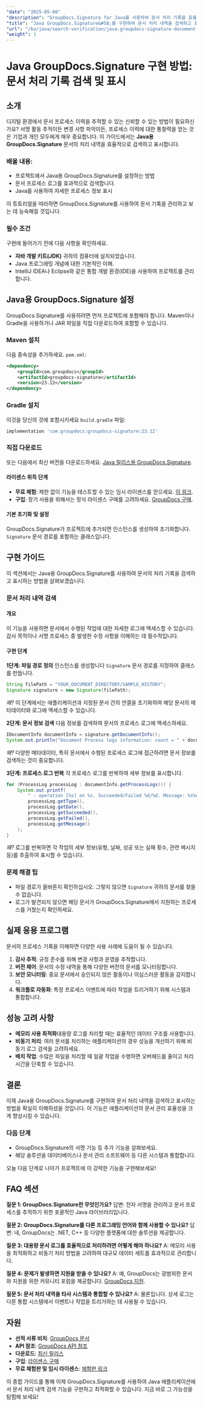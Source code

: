 ```yaml
---
"date": "2025-05-08"
"description": "GroupDocs.Signature for Java를 사용하여 문서 처리 기록을 효율적으로 검색하고 표시하는 방법을 알아보세요. 여기에는 설정 가이드와 실용적인 애플리케이션이 포함됩니다."
"title": "Java GroupDocs.Signature&#58;를 구현하여 문서 처리 내역을 검색하고 표시하는 방법"
"url": "/ko/java/search-verification/java-groupdocs-signature-document-history/"
"weight": 1
---
```


# Java GroupDocs.Signature 구현 방법: 문서 처리 기록 검색 및 표시

## 소개

디지털 환경에서 문서 프로세스 이력을 추적할 수 있는 신뢰할 수 있는 방법이 필요하신가요? 서명 활동 추적이든 변경 사항 파악이든, 프로세스 이력에 대한 통찰력을 얻는 것은 기업과 개인 모두에게 매우 중요합니다. 이 가이드에서는 **Java용 GroupDocs.Signature** 문서의 처리 내역을 효율적으로 검색하고 표시합니다.

### 배울 내용:
- 프로젝트에서 Java용 GroupDocs.Signature를 설정하는 방법
- 문서 프로세스 로그를 효과적으로 검색합니다.
- Java를 사용하여 자세한 프로세스 정보 표시

이 튜토리얼을 따라하면 GroupDocs.Signature를 사용하여 문서 기록을 관리하고 보는 데 능숙해질 것입니다.

### 필수 조건

구현에 들어가기 전에 다음 사항을 확인하세요.
- **자바 개발 키트(JDK)** 귀하의 컴퓨터에 설치되었습니다.
- Java 프로그래밍 개념에 대한 기본적인 이해.
- IntelliJ IDEA나 Eclipse와 같은 통합 개발 환경(IDE)을 사용하여 프로젝트를 관리합니다.

## Java용 GroupDocs.Signature 설정

GroupDocs.Signature를 사용하려면 먼저 프로젝트에 포함해야 합니다. Maven이나 Gradle을 사용하거나 JAR 파일을 직접 다운로드하여 포함할 수 있습니다.

### Maven 설치
다음 종속성을 추가하세요. `pom.xml`:

```xml
<dependency>
    <groupId>com.groupdocs</groupId>
    <artifactId>groupdocs-signature</artifactId>
    <version>23.12</version>
</dependency>
```

### Gradle 설치
이것을 당신의 것에 포함시키세요 `build.gradle` 파일:

```gradle
implementation 'com.groupdocs:groupdocs-signature:23.12'
```

### 직접 다운로드
또는 다음에서 최신 버전을 다운로드하세요. [Java 릴리스용 GroupDocs.Signature](https://releases.groupdocs.com/signature/java/).

#### 라이센스 취득 단계

- **무료 체험**: 제한 없이 기능을 테스트할 수 있는 임시 라이센스를 얻으세요. [이 링크](https://purchase.groupdocs.com/temporary-license/).
- **구입**: 장기 사용을 위해서는 정식 라이센스 구매를 고려하세요. [GroupDocs 구매](https://purchase.groupdocs.com/buy).

#### 기본 초기화 및 설정

GroupDocs.Signature가 프로젝트에 추가되면 인스턴스를 생성하여 초기화합니다. `Signature` 문서 경로를 포함하는 클래스입니다.

## 구현 가이드

이 섹션에서는 Java용 GroupDocs.Signature를 사용하여 문서의 처리 기록을 검색하고 표시하는 방법을 살펴보겠습니다.

### 문서 처리 내역 검색

#### 개요
이 기능을 사용하면 문서에서 수행된 작업에 대한 자세한 로그에 액세스할 수 있습니다. 감사 목적이나 서명 프로세스 중 발생한 수정 사항을 이해하는 데 필수적입니다.

#### 구현 단계

**1단계: 파일 경로 정의**
인스턴스를 생성합니다 `Signature` 문서 경로를 지정하여 클래스를 만듭니다.

```java
String filePath = "YOUR_DOCUMENT_DIRECTORY/SAMPLE_HISTORY";
Signature signature = new Signature(filePath);
```

*왜?*
이 단계에서는 애플리케이션과 지정된 문서 간의 연결을 초기화하여 해당 문서의 메타데이터와 로그에 액세스할 수 있습니다.

**2단계: 문서 정보 검색**
다음 정보를 검색하여 문서의 프로세스 로그에 액세스하세요.

```java
IDocumentInfo documentInfo = signature.getDocumentInfo();
System.out.println("Document Process logs information: count = " + documentInfo.getProcessLogs().size());
```

*왜?*
다양한 메타데이터, 특히 문서에서 수행된 프로세스 로그에 접근하려면 문서 정보를 검색하는 것이 중요합니다.

**3단계: 프로세스 로그 반복**
각 프로세스 로그를 반복하여 세부 정보를 표시합니다.

```java
for (ProcessLog processLog : documentInfo.getProcessLogs()) {
    System.out.printf(
        " - operation [%s] on %s. Succeeded/Failed %d/%d. Message: %s%n",
        processLog.getType(),
        processLog.getDate(),
        processLog.getSucceeded(),
        processLog.getFailed(),
        processLog.getMessage()
    );
}
```

*왜?*
로그를 반복하면 각 작업의 세부 정보(유형, 날짜, 성공 또는 실패 횟수, 관련 메시지 등)를 추출하여 표시할 수 있습니다.

### 문제 해결 팁
- 파일 경로가 올바른지 확인하십시오. 그렇지 않으면 `Signature` 귀하의 문서를 찾을 수 없습니다.
- 로그가 발견되지 않으면 해당 문서가 GroupDocs.Signature에서 지원하는 프로세스를 거쳤는지 확인하세요.

## 실제 응용 프로그램

문서의 프로세스 기록을 이해하면 다양한 사용 사례에 도움이 될 수 있습니다.
1. **감사 추적**: 규정 준수를 위해 변경 사항과 운영을 추적합니다.
2. **버전 제어**: 문서의 수정 내역을 통해 다양한 버전의 문서를 모니터링합니다.
3. **보안 모니터링**: 중요 문서에서 승인되지 않은 활동이나 의심스러운 활동을 감지합니다.
4. **워크플로 자동화**: 특정 프로세스 이벤트에 따라 작업을 트리거하기 위해 시스템과 통합합니다.

## 성능 고려 사항

- **메모리 사용 최적화**대용량 로그를 처리할 때는 효율적인 데이터 구조를 사용합니다.
- **비동기 처리**: 여러 문서를 처리하는 애플리케이션의 경우 성능을 개선하기 위해 비동기 로그 검색을 고려하세요.
- **배치 작업**: 수많은 파일을 처리할 때 일괄 작업을 수행하면 오버헤드를 줄이고 처리 시간을 단축할 수 있습니다.

## 결론

이제 Java용 GroupDocs.Signature를 구현하여 문서 처리 내역을 검색하고 표시하는 방법을 확실히 이해하셨을 것입니다. 이 기능은 애플리케이션의 문서 관리 효율성을 크게 향상시킬 수 있습니다.

### 다음 단계
- GroupDocs.Signature의 서명 기능 등 추가 기능을 살펴보세요.
- 해당 솔루션을 데이터베이스나 문서 관리 소프트웨어 등 다른 시스템과 통합합니다.

오늘 다음 단계로 나아가 프로젝트에 이 강력한 기능을 구현해보세요!

## FAQ 섹션

**질문 1: GroupDocs.Signature란 무엇인가요?**
답변: 전자 서명을 관리하고 문서 프로세스를 추적하기 위한 포괄적인 Java 라이브러리입니다.

**질문 2: GroupDocs.Signature를 다른 프로그래밍 언어와 함께 사용할 수 있나요?**
답변: 네, GroupDocs는 .NET, C++ 등 다양한 플랫폼에 대한 솔루션을 제공합니다.

**질문 3: 대용량 문서 로그를 효율적으로 처리하려면 어떻게 해야 하나요?**
A: 메모리 사용을 최적화하고 비동기 처리 방법을 고려하여 대규모 데이터 세트를 효과적으로 관리합니다.

**질문 4: 문제가 발생하면 지원을 받을 수 있나요?**
A: 예, GroupDocs는 광범위한 문서와 지원을 위한 커뮤니티 포럼을 제공합니다. [GroupDocs 지원](https://forum.groupdocs.com/c/signature/).

**질문 5: 문서 처리 내역을 타사 시스템과 통합할 수 있나요?**
A: 물론입니다. 상세 로그는 다른 통합 시스템에서 이벤트나 작업을 트리거하는 데 사용될 수 있습니다.

## 자원
- **선적 서류 비치**: [GroupDocs 문서](https://docs.groupdocs.com/signature/java/)
- **API 참조**: [GroupDocs API 참조](https://reference.groupdocs.com/signature/java/)
- **다운로드**: [최신 릴리스](https://releases.groupdocs.com/signature/java/)
- **구입**: [라이센스 구매](https://purchase.groupdocs.com/buy)
- **무료 체험판 및 임시 라이센스**: [체험판 링크](https://purchase.groupdocs.com/temporary-license/)

이 종합 가이드를 통해 이제 GroupDocs.Signature를 사용하여 Java 애플리케이션에서 문서 처리 내역 검색 기능을 구현하고 최적화할 수 있습니다. 지금 바로 그 가능성을 탐험해 보세요!